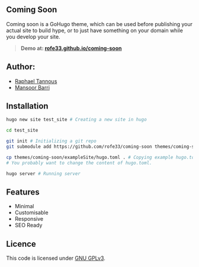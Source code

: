 ## Coming Soon

Coming soon is  a GoHugo theme, which  can be used
before publishing your actual  site to build hype,
or to just have something on your domain while you
develop your site.

> __Demo at: [rofe33.github.io/coming-soon](https://rofe33.github.io/coming-soon)__

## Author:

- [Raphael Tannous](https://rofe33.github.io/)
- [Mansoor Barri](https://mansoorbarri.com)

## Installation

```sh
hugo new site test_site # Creating a new site in hugo

cd test_site

git init # Initializing a git repo
git submodule add https://github.com/rofe33/coming-soon themes/coming-soon # Cloning rofe33/coming-soon as a submodule

cp themes/coming-soon/exampleSite/hugo.toml . # Copying example hugo.toml
# You probably want to change the content of hugo.toml.

hugo server # Running server
```

## Features

- Minimal
- Customisable
- Responsive
- SEO Ready

## Licence

This code is licensed under
[GNU GPLv3](https://github.com/rofe33/coming-soon/blob/main/LICENCE).
